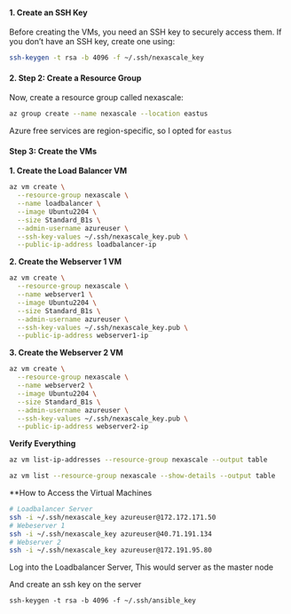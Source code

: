 

#### 1. Create an SSH Key 
Before creating the VMs, you need an SSH key to securely access them. If you don’t have an SSH key, create one using:
```sh
ssh-keygen -t rsa -b 4096 -f ~/.ssh/nexascale_key
```

#### 2. Step 2: Create a Resource Group
Now, create a resource group called nexascale:
```sh 
az group create --name nexascale --location eastus
```
Azure free services are region-specific, so I opted for `eastus`

#### Step 3: Create the VMs
**1. Create the Load Balancer VM**
```sh
az vm create \
  --resource-group nexascale \
  --name loadbalancer \
  --image Ubuntu2204 \
  --size Standard_B1s \
  --admin-username azureuser \
  --ssh-key-values ~/.ssh/nexascale_key.pub \
  --public-ip-address loadbalancer-ip
```

**2. Create the Webserver 1 VM**
```sh
az vm create \
  --resource-group nexascale \
  --name webserver1 \
  --image Ubuntu2204 \
  --size Standard_B1s \
  --admin-username azureuser \
  --ssh-key-values ~/.ssh/nexascale_key.pub \
  --public-ip-address webserver1-ip
```

**3. Create the Webserver 2 VM**
```sh
az vm create \
  --resource-group nexascale \
  --name webserver2 \
  --image Ubuntu2204 \
  --size Standard_B1s \
  --admin-username azureuser \
  --ssh-key-values ~/.ssh/nexascale_key.pub \
  --public-ip-address webserver2-ip
```

**Verify Everything**
```sh
az vm list-ip-addresses --resource-group nexascale --output table

az vm list --resource-group nexascale --show-details --output table
```

**How to Access the Virtual Machines
```sh
# Loadbalancer Server
ssh -i ~/.ssh/nexascale_key azureuser@172.172.171.50
# Webeserver 1
ssh -i ~/.ssh/nexascale_key azureuser@40.71.191.134
# Webserver 2
ssh -i ~/.ssh/nexascale_key azureuser@172.191.95.80
```


Log into the Loadbalancer Server,
This would server as the master node

And create an ssh key on the server 
```
ssh-keygen -t rsa -b 4096 -f ~/.ssh/ansible_key
```